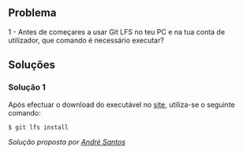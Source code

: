 ## Problema

1 - Antes de começares a usar Git LFS no teu PC e na tua conta de utilizador,
que comando é necessário executar?

## Soluções

### Solução 1

Após efectuar o download do executável no [site], utiliza-se o seguinte comando: 

`$ git lfs install`

*Solução proposta por [André Santos](https://github.com/Snigy24)*

[site]:https://git-lfs.github.com/
